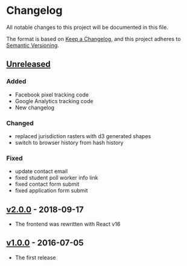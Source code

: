 
# Changelog
All notable changes to this project will be documented in this file.

The format is based on [Keep a Changelog](https://keepachangelog.com/en/1.0.0/),
and this project adheres to [Semantic Versioning](https://semver.org/spec/v2.0.0.html).

## [Unreleased]
### Added
- Facebook pixel tracking code
- Google Analytics tracking code
- New changelog

### Changed
- replaced jurisdiction rasters with d3 generated shapes
- switch to browser history from hash history

### Fixed
- update contact email
- fixed student poll worker info link
- fixed contact form submit
- fixed application form submit

## [v2.0.0] - 2018-09-17

- The frontend was rewritten with React v16

## [v1.0.0] - 2016-07-05

- The first release

[Unreleased]: https://github.com/developmentseed/work.vote/compare/v2.0.0...HEAD
[v2.0.0]: https://github.com/developmentseed/work.vote/compare/cc30c73...v2.0.0
[v1.0.0]: https://github.com/developmentseed/work.vote/compare/05118f16...cc30c73